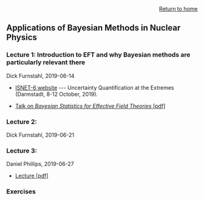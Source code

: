 <p align="right"><a href="https://nucleartalent.github.io/Bayes2019/">Return to home</a></p> 

## Applications of Bayesian Methods in Nuclear Physics

### Lecture 1: Introduction to EFT and why Bayesian methods are particularly relevant there
Dick Furnstahl, 2019-06-14

* [ISNET-6 website](https://indico.gsi.de/event/7534/) --- Uncertainty Quantification at the Extremes (Darmstadt, 8-12 October, 2019).


* [Talk on *Bayesian Statistics for Effective Field Theories* [pdf]](https://github.com/NuclearTalent/Bayes2019/blob/master/topics/applications-of-bayesian-methods-in-nuclear-physics/MSU_statistics_conference_2018_Furnstahl_pdf.pdf)


### Lecture 2: 
Dick Furnstahl, 2019-06-21

### Lecture 3: 
Daniel Phillips, 2019-06-27
* [Lecture [pdf]](https://github.com/NuclearTalent/Bayes2019/blob/master/topics/applications-of-bayesian-methods-in-nuclear-physics/TALENT_Th3b.pdf)

### Exercises
